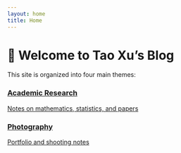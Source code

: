 ```yaml
---
layout: home
title: Home
---
```


# 👋 Welcome to **Tao Xu’s Blog**

This site is organized into four main themes:

<div class="grid">
  <a class="card" href="{{ '/research/' | relative_url }}">
    <h3>Academic Research</h3>
    <p>Notes on mathematics, statistics, and papers</p>
  </a>
  <a class="card" href="{{ '/photos/' | relative_url }}">
    <h3>Photography</h3>
    <p>Portfolio and shooting notes</p>
  </a>
</div>
